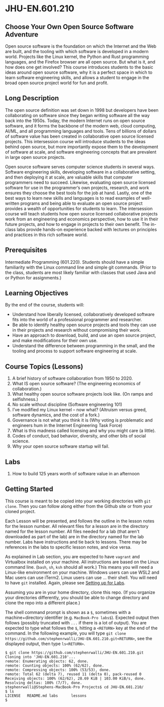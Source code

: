 # JHU-EN.601.210
## Choose Your Own Open Source Software Adventure
Open source software is the foundation on which the Internet and the Web are built, and the tooling with which software is developed in a modern world. Projects like the Linux kernel, the Python and Rust programming languages, and the Firefox browser are all open source. But what is it, and how does one get involved? This course introduces students to the basic ideas around open source software, why it is a perfect space in which to learn software engineering skills, and allows a student to engage in the broad open source project world for fun and profit.

## Long Description 
The open source definition was set down in 1998 but developers have been collaborating on software since they began writing software all the way back into the 1950s. Today, the modern Internet runs on open source software, and it forms the backbone of the modern web, cloud computing, AI/ML, and all programming languages and tools. Tens of billions of dollars of software value has been created in collaborative open source licensed projects. This intersession course will introduce students to the ideas behind open source, but more importantly expose them to the development of software at scale, and software engineering concepts that are prevalent in large open source projects. 

Open source software serves computer science students in several ways. Software engineering skills, developing software in a collaborative setting, and then deploying it at scale, are valuable skills that computer programmers need to succeed. Likewise, evaluating open source licensed software for use in the programmer’s own projects, research, and work ensures they choose the best tools for the job at hand. Lastly, one of the best ways to learn new skills and languages is to read examples of well-written programs and being able to evaluate an open source project provides a wealth of opportunities for students to learn. 
The intersession course will teach students how open source licensed collaborative projects work from an engineering and economics perspective, how to use it in their future projects, and how to engage in projects to their own benefit. The in-class labs provide hands-on experience backed with lectures on principles and practices in this rich software world. 

## Prerequisites  
Intermediate Programming (601.220). Students should have a simple familiarity with the Linux command line and simple git commands. (Prior to the class, students are most likely familiar with classes that used Java and or Python for assignments.) 

## Learning Objectives 
By the end of the course, students will:
* Understand how liberally licensed, collaboratively developed software fits into the world of a professional programmer and researcher. 
* Be able to identify healthy open source projects and tools they can use in their projects and research without compromising their work. 
* Have an approach to download, build, and use an open source project, and make modifications for their own use. 
* Understand the difference between programming in the small, and the tooling and process to support software engineering at scale. 
   
## Course Topics (Lessons)
1. A brief history of software collaboration from 1950 to 2020. 
1. What IS open source software? (The engineering economics of collaboration.)
1. What healthy open source software projects look like. (On ramps and selfishness.)
1. No scale without discipline (Software engineering 101)
1. I’ve modified my Linux kernel – now what? (Altruism versus greed, software dynamics, and the cost of a fork.)
1. Governance is not what you think it is (Why voting is problematic and engineers hum in the Internet Engineering Task Force)
1. What is this madness called licensing and why you might care (a little).
1. Codes of conduct, bad behavior, diversity, and other bits of social science.
1. Why your open source software startup will fail.

## Labs
1. How to build 125 years worth of software value in an afternoon

## Getting Started
This course is meant to be copied into your working directories with `git clone`. 
Then you can follow along either from the Github site or from your cloned project. 

Each Lesson will be presented, and follows the outline in the lesson notes for the lesson number. 
All relevant files for a lesson are in the directory named for the lesson number. 
All files needed for a lab (that aren't downloaded as part of the lab) are in the directory named for the lab number. 
Labs have instructions and tie back to lessons. 
There may be references in the labs to specific lesson notes, and vice versa. 

As explained in Lab section, you are expected to have `vagrant` and Virtualbox installed on your machine.
All instructions are based on the Linux command line. (`bash`, `sh`, `ksh` should all work.)
This means you will need a Linux-like environment on your machine. 
Windows users can use WSL2 and Mac users can use iTerm2. Linux users can use ... their shell. 
You will need to have `git` installed. Again, please see [Setting up for Labs](https://github.com/stephenrwalli/JHU-EN.601.210/tree/main/labs#setting-up-for-labs). 

Assuming you are in your home directory, clone this repo. 
(If you organize your directories differently, you should be able to change directory and clone the repo into a different place.)

The shell command prompt is shown as a `$`, sometimes with a machine+directory identifier (e.g. `MacBook-Pro labs$`).
Expected output then follows (possibly truncated with `...` if there is a lot of output). 
You are expected to type what follows the `$`, hitting a `<RETURN>` key at the end of the command.
In the following example, you will type `git clone https://github.com/stephenrwalli/JHU-EN.601.210.git<RETURN>`, see the displayed output, 
then type `ls<RETURN>`. 

```
$ git clone https://github.com/stephenrwalli/JHU-EN.601.210.git
Cloning into 'JHU-EN.601.210'...
remote: Enumerating objects: 62, done.
remote: Counting objects: 100% (62/62), done.
remote: Compressing objects: 100% (53/53), done.
remote: Total 62 (delta 7), reused 11 (delta 0), pack-reused 0
Receiving objects: 100% (62/62), 28.69 KiB | 103.00 KiB/s, done.
Resolving deltas: 100% (7/7), done.
stephenrwalli@Stephens-MacBook-Pro Projects$ cd JHU-EN.601.210/
$ ls
LICENSE   README.md labs      lessons
$
```



